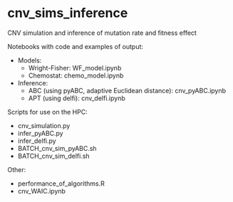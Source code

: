 # cnv_sims_inference
CNV simulation and inference of mutation rate and fitness effect

Notebooks with code and examples of output:
* Models:
  * Wright-Fisher: WF_model.ipynb
  * Chemostat: chemo_model.ipynb
* Inference:
  * ABC (using pyABC, adaptive Euclidean distance): cnv_pyABC.ipynb
  * APT (using delfi): cnv_delfi.ipynb
  
Scripts for use on the HPC:
* cnv_simulation.py
* infer_pyABC.py
* infer_delfi.py
* BATCH_cnv_sim_pyABC.sh
* BATCH_cnv_sim_delfi.sh

Other:
* performance_of_algorithms.R
* cnv_WAIC.ipynb

